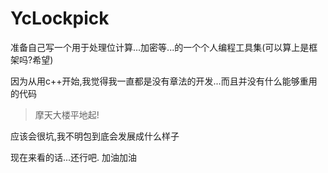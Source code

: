 # YcLockpick
准备自己写一个用于处理位计算...加密等...的一个个人编程工具集(可以算上是框架吗?希望)

因为从用c++开始,我觉得我一直都是没有章法的开发...而且并没有什么能够重用的代码
>摩天大楼平地起!

应该会很坑,我不明包到底会发展成什么样子

现在来看的话...还行吧. 加油加油
